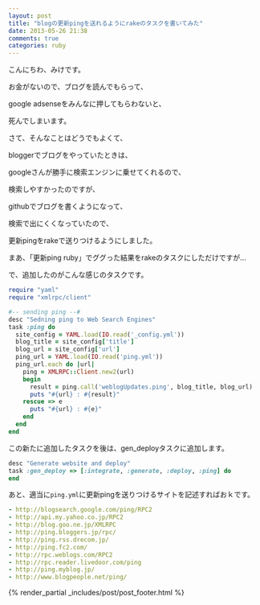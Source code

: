 ```yaml
---
layout: post
title: "blogの更新pingを送れるようにrakeのタスクを書いてみた"
date: 2013-05-26 21:38
comments: true
categories: ruby
---
```


こんにちわ、みけです。

お金がないので、ブログを読んでもらって、

google adsenseをみんなに押してもらわないと、

死んでしまいます。


さて、そんなことはどうでもよくて、

bloggerでブログをやっていたときは、

googleさんが勝手に検索エンジンに乗せてくれるので、

検索しやすかったのですが、

githubでブログを書くようになって、

検索で出にくくなっていたので、

更新pingをrakeで送りつけるようにしました。

まあ、「更新ping ruby」でググった結果をrakeのタスクにしただけですが…

で、追加したのがこんな感じのタスクです。

```ruby rakefile
require "yaml"
require "xmlrpc/client"

#-- sending ping --#
desc "Sedning ping to Web Search Engines"
task :ping do
  site_config = YAML.load(IO.read('_config.yml'))
  blog_title = site_config['title']
  blog_url = site_config['url']
  ping_url = YAML.load(IO.read('ping.yml'))
  ping_url.each do |url|
    ping = XMLRPC::Client.new2(url)
    begin
      result = ping.call('weblogUpdates.ping', blog_title, blog_url)
      puts "#{url} : #{result}"
    rescue => e
      puts "#{url} : #{e}"
    end
  end
end
```

この新たに追加したタスクを後は、gen_deployタスクに追加します。

```ruby rakefile
desc "Generate website and deploy"
task :gen_deploy => [:integrate, :generate, :deploy, :ping] do
end
```


あと、適当に`ping.yml`に更新pingを送りつけるサイトを記述すればおｋです。

```yaml ping.yml
- http://blogsearch.google.com/ping/RPC2
- http://api.my.yahoo.co.jp/RPC2
- http://blog.goo.ne.jp/XMLRPC
- http://ping.bloggers.jp/rpc/
- http://ping.rss.drecom.jp/
- http://ping.fc2.com/
- http://rpc.weblogs.com/RPC2
- http://rpc.reader.livedoor.com/ping
- http://ping.myblog.jp/
- http://www.blogpeople.net/ping/
```

{% render_partial _includes/post/post_footer.html %}

